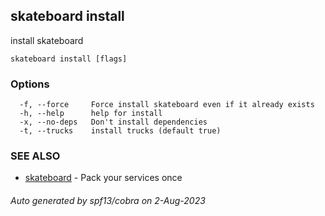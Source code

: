 ## skateboard install

install skateboard

```
skateboard install [flags]
```

### Options

```
  -f, --force     Force install skateboard even if it already exists
  -h, --help      help for install
  -x, --no-deps   Don't install dependencies
  -t, --trucks    install trucks (default true)
```

### SEE ALSO

* [skateboard](skateboard.md)	 - Pack your services once

###### Auto generated by spf13/cobra on 2-Aug-2023
